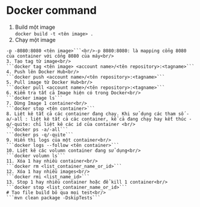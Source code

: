 # Docker command
1. Build một image<br/>
```docker build -t <tên image> .```
2. Chạy một image<br/>
```docker run --name <tên container><br/>
-p -8080:8080 <tên image>```<br/>-p 8080:8080: là mapping cổng 8080 của container với cổng 8080 của máy<br/>
3. Tạo tag từ image<br/>
```docker tag <tên image> <account name>/<tên repository>:<tagname>```
4. Push lên Docker Hub<br/>
```docker push <account name>/<tên repository>:<tagname>```
5. Pull image từ Docker Hub<br/>
```docker pull <account name>/<tên repository>:<tagname>```
6. Kiểm tra tất cả Image hiện có trong Docker<br/>
```docker image ls```
7. Dừng Image 1 container<br/>
```docker stop <tên container>```
8. Liệt kê tất cả các container đang chạy. Khi sử dụng các tham số -a/-all : liệt kê tất cả các container, kể cả đang chạy hay kết thúc -q/-quite: chỉ liệt kê các id của container <br/>
```docker ps -a/-all```
```docker ps -q/-quite```
9. Hiển thị logs của một container<br/>
```docker logs --follow <tên container>```
10. Liệt kê các volumn container đang sử dụng<br/>
```docker volumn ls```
11. Xóa 1 hay nhiều container<br/>
```docker rm <list_container_name_or_id>```
12. Xóa 1 hay nhiều images<br/>
```docker rmi <list_name_id>```
13. Stop 1 hay nhiều container hoặc để kill 1 container<br/>
```docker stop <list_container_name_or_id>```
# Tạo file build bỏ qua mọi test<br/>
```mvn clean package -DskipTests```
